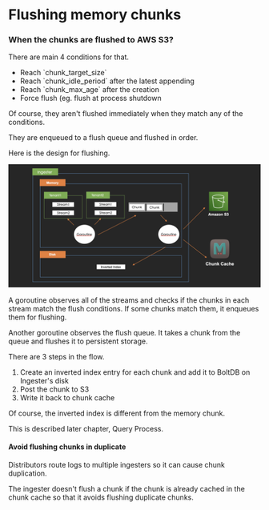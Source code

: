# Flushing memory chunks

### When the chunks are flushed to AWS S3?

There are main 4 conditions for that.

* Reach \`chunk\_target\_size\`
* Reach \`chunk\_idle\_period\` after the latest appending
* Reach \`chunk\_max\_age\` after the creation
* Force flush (eg. flush at process shutdown

Of course, they aren't flushed immediately when they match any of the conditions.

They are enqueued to a flush queue and flushed in order.

Here is the design for flushing.

![](<../.gitbook/assets/image (6).png>)

A goroutine observes all of the streams and checks if the chunks in each stream match the flush conditions. If some chunks match them, it enqueues them for flushing.

Another goroutine observes the flush queue. It takes a chunk from the queue and flushes it to persistent storage.

There are 3 steps in the flow.

1. Create an inverted index entry for each chunk and add it to BoltDB on Ingester's disk
2. Post the chunk to S3
3. Write it back to chunk cache

Of course, the inverted index is different from the memory chunk.

This is described later chapter, Query Process.

#### Avoid flushing chunks in duplicate

Distributors route logs to multiple ingesters so it can cause chunk duplication.

The ingester doesn't flush a chunk if the chunk is already cached in the chunk cache so that it avoids flushing duplicate chunks.
